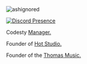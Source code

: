 <img src="https://komarev.com/ghpvc/?username=ashignored&label=Number%20Visitors&color=e4a446" alt="ashignored" />

[![Discord Presence](https://lanyard-profile-readme.vercel.app/api/495234214816645120?theme=light&bg=e4a446&animated=false&hideDiscrim=false&borderRadius=30px)](https://discord.com/users/495234214816645120)

Codesty <a href="https://codesty.org/" rel="nofollow">Manager. </a>  

Founder of <a href="https://hot-studio.cf/" rel="nofollow">Hot Studio.</a>

Founder of the <a href="https://discord.bots.gg/bots/873180481447944193" rel="nofollow">Thomas Music.</a>

